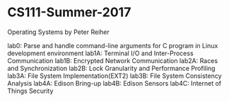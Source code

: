 # CS111-Summer-2017
Operating Systems by Peter Reiher

lab0: Parse and handle command-line arguments for C program in Linux development environment
lab1A: Terminal I/O and Inter-Process Communication
lab1B: Encrypted Network Communication
lab2A: Races and Synchronization
lab2B: Lock Granularity and Performance Profiling
lab3A: File System Implementation(EXT2)
lab3B: File System Consistency Analysis
lab4A: Edison Bring-up
lab4B: Edison Sensors
lab4C: Internet of Things Security
